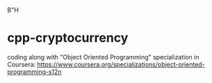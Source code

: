 B"H
# cpp-cryptocurrency
coding along with "Object Oriented Programming" specialization in Coursera:
https://www.coursera.org/specializations/object-oriented-programming-s12n
